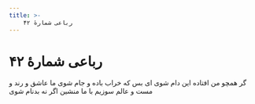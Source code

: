 ```yaml
---
title: >-
    رباعی شمارهٔ ۴۲
---
```

# رباعی شمارهٔ ۴۲

گر همچو من افتاده این دام شوی
ای بس که خراب باده و جام شوی
ما عاشق و رند و مست و عالم سوزیم
با ما منشین اگر نه بدنام شوی
